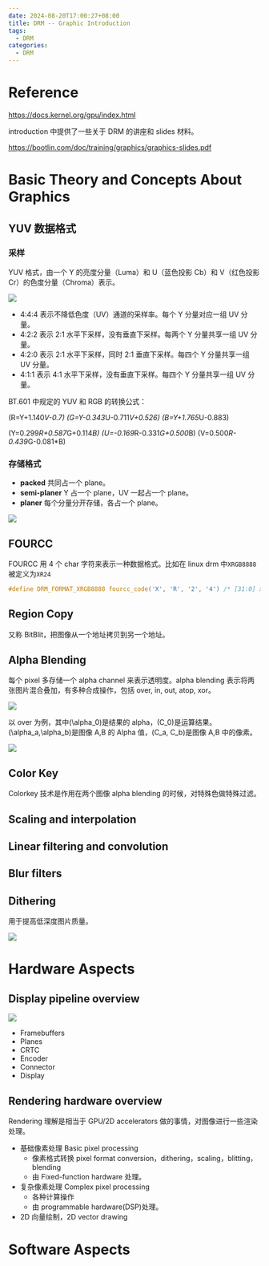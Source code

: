 ```yaml
---
date: 2024-08-20T17:00:27+08:00
title: DRM -- Graphic Introduction
tags:
  - DRM
categories:
  - DRM
---
```


# Reference

https://docs.kernel.org/gpu/index.html

introduction 中提供了一些关于 DRM 的讲座和 slides 材料。

https://bootlin.com/doc/training/graphics/graphics-slides.pdf

# Basic Theory and Concepts About Graphics

## YUV 数据格式

### 采样

YUV 格式，由一个 Y 的亮度分量（Luma）和 U（蓝色投影 Cb）和 V（红色投影 Cr）的色度分量（Chroma）表示。

![](https://xyc-1316422823.cos.ap-shanghai.myqcloud.com/20240821093649.png)

- 4:4:4 表示不降低色度（UV）通道的采样率。每个 Y 分量对应一组 UV 分量。
- 4:2:2 表示 2:1 水平下采样，没有垂直下采样。每两个 Y 分量共享一组 UV 分量。
- 4:2:0 表示 2:1 水平下采样，同时 2:1 垂直下采样。每四个 Y 分量共享一组 UV 分量。
- 4:1:1 表示 4:1 水平下采样，没有垂直下采样。每四个 Y 分量共享一组 UV 分量。

BT.601 中规定的 YUV 和 RGB 的转换公式：

\(R=Y+1.140*V-0.7\)
\(G=Y-0.343*U-0.711*V+0.526\)
\(B=Y+1.765*U-0.883\)

\(Y=0.299*R+0.587*G+0.114*B\)
\(U=-0.169*R-0.331*G+0.500*B\)
\(V=0.500*R-0.439*G-0.081\*B\)

### 存储格式

- **packed** 共同占一个 plane。
- **semi-planer** Y 占一个 plane，UV 一起占一个 plane。
- **planer** 每个分量分开存储，各占一个 plane。

![](https://xyc-1316422823.cos.ap-shanghai.myqcloud.com/20240822141334.png)

## FOURCC

FOURCC 用 4 个 char 字符来表示一种数据格式。比如在 linux drm 中`XRGB8888`被定义为`XR24`

```c
#define DRM_FORMAT_XRGB8888	fourcc_code('X', 'R', '2', '4') /* [31:0] x:R:G:B 8:8:8:8 little endian */
```

## Region Copy

又称 BitBlit，把图像从一个地址拷贝到另一个地址。

## Alpha Blending

每个 pixel 多存储一个 alpha channel 来表示透明度。alpha blending 表示将两张图片混合叠加，有多种合成操作，包括 over, in, out, atop, xor。

![](https://xyc-1316422823.cos.ap-shanghai.myqcloud.com/20240821110149.png)

以 over 为例，其中\(\alpha_0\)是结果的 alpha，\(C_0\)是运算结果。\(\alpha_a,\alpha_b\)是图像 A,B 的 Alpha 值，\(C_a, C_b\)是图像 A,B 中的像素。

![](https://xyc-1316422823.cos.ap-shanghai.myqcloud.com/20240821105806.png)

## Color Key

Colorkey 技术是作用在两个图像 alpha blending 的时候，对特殊色做特殊过滤。

## Scaling and interpolation

## Linear filtering and convolution

## Blur filters

## Dithering

用于提高低深度图片质量。

![](https://xyc-1316422823.cos.ap-shanghai.myqcloud.com/20240821111226.png)

# Hardware Aspects

## Display pipeline overview

![](https://xyc-1316422823.cos.ap-shanghai.myqcloud.com/20240821112934.png)

- Framebuffers
- Planes
- CRTC
- Encoder
- Connector
- Display

## Rendering hardware overview

Rendering 理解是相当于 GPU/2D accelerators 做的事情，对图像进行一些渲染处理。

- 基础像素处理 Basic pixel processing
  - 像素格式转换 pixel format conversion，dithering，scaling，blitting，blending
  - 由 Fixed-function hardware 处理。
- 复杂像素处理 Complex pixel processing
  - 各种计算操作
  - 由 programmable hardware(DSP)处理。
- 2D 向量绘制，2D vector drawing

# Software Aspects
